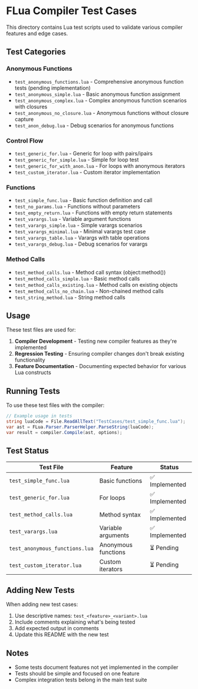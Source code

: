 # FLua Compiler Test Cases

This directory contains Lua test scripts used to validate various compiler features and edge cases.

## Test Categories

### Anonymous Functions
- `test_anonymous_functions.lua` - Comprehensive anonymous function tests (pending implementation)
- `test_anonymous_simple.lua` - Basic anonymous function assignment
- `test_anonymous_complex.lua` - Complex anonymous function scenarios with closures
- `test_anonymous_no_closure.lua` - Anonymous functions without closure capture
- `test_anon_debug.lua` - Debug scenarios for anonymous functions

### Control Flow
- `test_generic_for.lua` - Generic for loop with pairs/ipairs
- `test_generic_for_simple.lua` - Simple for loop test
- `test_generic_for_with_anon.lua` - For loops with anonymous iterators
- `test_custom_iterator.lua` - Custom iterator implementation

### Functions
- `test_simple_func.lua` - Basic function definition and call
- `test_no_params.lua` - Functions without parameters
- `test_empty_return.lua` - Functions with empty return statements
- `test_varargs.lua` - Variable argument functions
- `test_varargs_simple.lua` - Simple varargs scenarios
- `test_varargs_minimal.lua` - Minimal varargs test case
- `test_varargs_table.lua` - Varargs with table operations
- `test_varargs_debug.lua` - Debug scenarios for varargs

### Method Calls
- `test_method_calls.lua` - Method call syntax (object:method())
- `test_method_calls_simple.lua` - Basic method calls
- `test_method_calls_existing.lua` - Method calls on existing objects
- `test_method_calls_no_chain.lua` - Non-chained method calls
- `test_string_method.lua` - String method calls

## Usage

These test files are used for:

1. **Compiler Development** - Testing new compiler features as they're implemented
2. **Regression Testing** - Ensuring compiler changes don't break existing functionality
3. **Feature Documentation** - Documenting expected behavior for various Lua constructs

## Running Tests

To use these test files with the compiler:

```csharp
// Example usage in tests
string luaCode = File.ReadAllText("TestCases/test_simple_func.lua");
var ast = FLua.Parser.ParserHelper.ParseString(luaCode);
var result = compiler.Compile(ast, options);
```

## Test Status

| Test File | Feature | Status |
|-----------|---------|--------|
| `test_simple_func.lua` | Basic functions | ✅ Implemented |
| `test_generic_for.lua` | For loops | ✅ Implemented |
| `test_method_calls.lua` | Method syntax | ✅ Implemented |
| `test_varargs.lua` | Variable arguments | ✅ Implemented |
| `test_anonymous_functions.lua` | Anonymous functions | ⏳ Pending |
| `test_custom_iterator.lua` | Custom iterators | ⏳ Pending |

## Adding New Tests

When adding new test cases:

1. Use descriptive names: `test_<feature>_<variant>.lua`
2. Include comments explaining what's being tested
3. Add expected output in comments
4. Update this README with the new test

## Notes

- Some tests document features not yet implemented in the compiler
- Tests should be simple and focused on one feature
- Complex integration tests belong in the main test suite